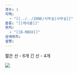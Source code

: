 ```yaml
---
갯수: 1
지역:
  - "[[../../ZONE/사무실|사무실]]"
종류: "[[케이블]]"
위치:
  - "[[B-RBOX]]"
상세위치: 
설명: 
---
```


짧은 선 - 6개
긴 선 - 4개


![](http://192.168.50.22/devices/240822_IMG_0013.jpg)
